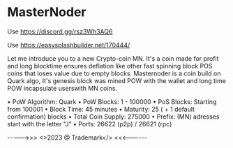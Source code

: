 # MasterNoder

Use https://discord.gg/rsz3Wh3AQ6

Use https://easysplashbuilder.net/170444/

Let me introduce you to a new Crypto-coin MN. It's a coin made for profit and long blocktime ensures deflation like other fast spinning block POS coins that loses value due to empty blocks. Masternoder is a coin build on Quark algo, It's genesis block was mined POW with the wallet and long time POW incapsulate userswith MN coins.

• PoW Algorithm: Quark
• PoW Blocks: 1 - 100000
• PoS Blocks: Starting from 100001
• Block Time: 45 minutes
• Maturity: 25 ( + 1 default confirmation) blocks
• Total Coin Supply: 275000
• Prefix: (MN) adresses start with the letter "J"
• Ports: 26622 (p2p) / 26621 (rpc)

----->>> <>2023 @ Trademark</> <<<------
